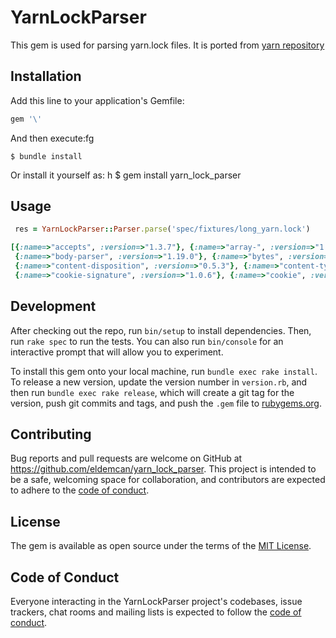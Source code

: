 # YarnLockParser

This gem is used for parsing yarn.lock files. It is ported from [yarn repository](https://github.com/yarnpkg/yarn/blob/master/src/lockfile/parse.js)

## Installation

Add this line to your application's Gemfile:

```ruby
gem '\'
```

And then execute:fg

    $ bundle install

Or install it yourself as:
h
    $ gem install yarn_lock_parser

## Usage

```ruby
 res = YarnLockParser::Parser.parse('spec/fixtures/long_yarn.lock')

[{:name=>"accepts", :version=>"1.3.7"}, {:name=>"array-", :version=>"1.1.1"},
 {:name=>"body-parser", :version=>"1.19.0"}, {:name=>"bytes", :version=>"3.1.0"},
 {:name=>"content-disposition", :version=>"0.5.3"}, {:name=>"content-type", :version=>"1.0.4"},
 {:name=>"cookie-signature", :version=>"1.0.6"}, {:name=>"cookie", :version=>"0.4.0"}, {:name=>"debug", :version=>"2.6.9"}, {:name=>"depd", :version=>"1.1.2"}, {:name=>"destroy", :version=>"1.0.4"}, {:name=>"ee-first", :version=>"1.1.1"}, {:name=>"encodeurl", :version=>"1.0.2"}, {:name=>"escape-html", :version=>"1.0.3"}, {:name=>"etag", :version=>"1.8.1"}, {:name=>"express", :version=>"4.17.1"}, {:name=>"finalhandler", :version=>"1.1.2"}, {:name=>"forwarded", :version=>"0.1.2"}, {:name=>"fresh", :version=>"0.5.2"}, {:name=>"http-errors", :version=>"1.7.2"}, {:name=>"http-errors", :version=>"1.7.3"}, {:name=>"iconv-lite", :version=>"0.4.24"}, {:name=>"inherits", :version=>"2.0.3"}, {:name=>"inherits", :version=>"2.0.4"}, {:name=>"ipaddr.js", :version=>"1.9.1"}, {:name=>"jquery", :version=>"3.4.0"}, {:name=>"media-typer", :version=>"0.3.0"}, {:name=>"merge-descriptors", :version=>"1.0.1"}, {:name=>"methods", :version=>"1.1.2"}, {:name=>"mime-db", :version=>"1.43.0"}, {:name=>"mime-types", :version=>"2.1.26"}, {:name=>"mime", :version=>"1.6.0"}, {:name=>"ms", :version=>"2.0.0"}, {:name=>"ms", :version=>"2.1.1"}, {:name=>"negotiator", :version=>"0.6.2"}, {:name=>"on-finished", :version=>"2.3.0"}, {:name=>"parseurl", :version=>"1.3.3"}, {:name=>"path-to-regexp", :version=>"0.1.7"}, {:name=>"proxy-addr", :version=>"2.0.6"}, {:name=>"qs", :version=>"6.7.0"}, {:name=>"range-parser", :version=>"1.2.1"}, {:name=>"raw-body", :version=>"2.4.0"}, {:name=>"safe-buffer", :version=>"5.1.2"}, {:name=>"safer-buffer", :version=>"2.1.2"}, {:name=>"send", :version=>"0.17.1"}, {:name=>"serve-static", :version=>"1.14.1"}, {:name=>"setprototypeof", :version=>"1.1.1"}, {:name=>"statuses", :version=>"1.5.0"}, {:name=>"toidentifier", :version=>"1.0.0"},...]
```

## Development

After checking out the repo, run `bin/setup` to install dependencies. Then, run `rake spec` to run the tests. You can also run `bin/console` for an interactive prompt that will allow you to experiment.

To install this gem onto your local machine, run `bundle exec rake install`. To release a new version, update the version number in `version.rb`, and then run `bundle exec rake release`, which will create a git tag for the version, push git commits and tags, and push the `.gem` file to [rubygems.org](https://rubygems.org).

## Contributing

Bug reports and pull requests are welcome on GitHub at https://github.com/eldemcan/yarn_lock_parser. This project is intended to be a safe, welcoming space for collaboration, and contributors are expected to adhere to the [code of conduct](https://github.com/eldemcan/yarn_lock_parser/blob/master/CODE_OF_CONDUCT.md).


## License

The gem is available as open source under the terms of the [MIT License](https://opensource.org/licenses/MIT).

## Code of Conduct

Everyone interacting in the YarnLockParser project's codebases, issue trackers, chat rooms and mailing lists is expected to follow the [code of conduct](https://github.com/[USERNAME]/yarn_lock_parser/blob/master/CODE_OF_CONDUCT.md).
